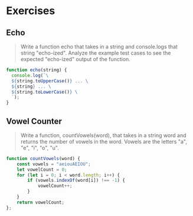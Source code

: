# Exercises

## Echo
> Write a function echo that takes in a string and console.logs that string "echo-ized". Analyze the example test cases to see the expected "echo-ized" output of the function.

```javascript
function echo(string) {
  console.log(`\
  ${string.toUpperCase()} ... \
  ${string} ... \
  ${string.toLowerCase()} \
  `);
}
```

## Vowel Counter

> Write a function, countVowels(word), that takes in a string word and returns the number of vowels in the word.
Vowels are the letters "a", "e", "i", "o", "u".

```javascript
function countVowels(word) {
    const vowels = "aeiouAEIOU";
    let vowelCount = 0;
    for (let i = 0; i < word.length; i++) {
        if (vowels.indexOf(word[i]) !== -1) {
            vowelCount++;
        }
    }
    return vowelCount;
};
```
